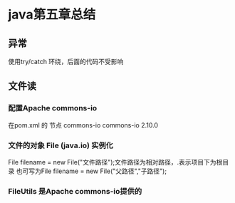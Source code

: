 # java第五章总结
## 异常
使用try/catch 环绕，后面的代码不受影响
## 文件读
### 配置Apache commons-io
在pom.xml 的 <dependencies>节点
<dependency>
  <groupId>commons-io</groupId>
  <artifactId>commons-io</artifactId>
  <version>2.10.0</version>
</dependency>
### 文件的对象 File (java.io) 实例化
File filename = new File("文件路径");文件路径为相对路径，.表示项目下为根目录
也可写为File filename = new File("父路径","子路径");
### FileUtils 是Apache commons-io提供的
